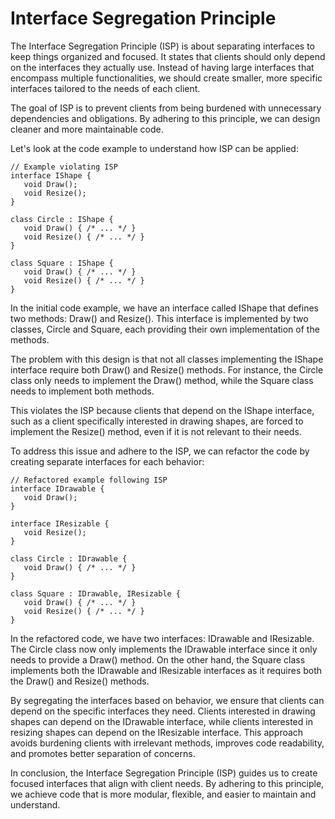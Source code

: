 # Interface Segregation Principle
The Interface Segregation Principle (ISP) is about separating interfaces to keep things organized and focused. It states that clients should only depend on the interfaces they actually use. Instead of having large interfaces that encompass multiple functionalities, we should create smaller, more specific interfaces tailored to the needs of each client.

The goal of ISP is to prevent clients from being burdened with unnecessary dependencies and obligations. By adhering to this principle, we can design cleaner and more maintainable code.

Let's look at the code example to understand how ISP can be applied:

```
// Example violating ISP
interface IShape {
   void Draw();
   void Resize();
}

class Circle : IShape {
   void Draw() { /* ... */ }
   void Resize() { /* ... */ }
}

class Square : IShape {
   void Draw() { /* ... */ }
   void Resize() { /* ... */ }
}
```

In the initial code example, we have an interface called IShape that defines two methods: Draw() and Resize(). This interface is implemented by two classes, Circle and Square, each providing their own implementation of the methods.

The problem with this design is that not all classes implementing the IShape interface require both Draw() and Resize() methods. For instance, the Circle class only needs to implement the Draw() method, while the Square class needs to implement both methods.

This violates the ISP because clients that depend on the IShape interface, such as a client specifically interested in drawing shapes, are forced to implement the Resize() method, even if it is not relevant to their needs.

To address this issue and adhere to the ISP, we can refactor the code by creating separate interfaces for each behavior:

```
// Refactored example following ISP
interface IDrawable {
   void Draw();
}

interface IResizable {
   void Resize();
}

class Circle : IDrawable {
   void Draw() { /* ... */ }
}

class Square : IDrawable, IResizable {
   void Draw() { /* ... */ }
   void Resize() { /* ... */ }
}
```

In the refactored code, we have two interfaces: IDrawable and IResizable. The Circle class now only implements the IDrawable interface since it only needs to provide a Draw() method. On the other hand, the Square class implements both the IDrawable and IResizable interfaces as it requires both the Draw() and Resize() methods.

By segregating the interfaces based on behavior, we ensure that clients can depend on the specific interfaces they need. Clients interested in drawing shapes can depend on the IDrawable interface, while clients interested in resizing shapes can depend on the IResizable interface. This approach avoids burdening clients with irrelevant methods, improves code readability, and promotes better separation of concerns.

In conclusion, the Interface Segregation Principle (ISP) guides us to create focused interfaces that align with client needs. By adhering to this principle, we achieve code that is more modular, flexible, and easier to maintain and understand.
